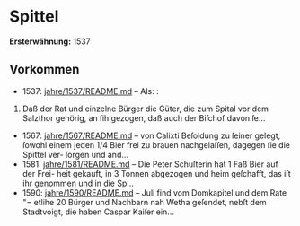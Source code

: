 # Spittel

**Ersterwähnung:** 1537

## Vorkommen
- 1537: [jahre/1537/README.md](../jahre/1537/README.md) – Als: :

1) Daß der Rat und einzelne Bürger die Güter, die
zum Spital vor dem Salzthor gehörig, an ſih gezogen,
daß auch der Biſchof davon ſe...
- 1567: [jahre/1567/README.md](../jahre/1567/README.md) – von Calixti
Beſoldung zu ſeiner gelegt, ſowohl einem jeden 1/4 Bier
frei zu brauen nachgelaſſen, dagegen ſie die Spittel ver-
ſorgen und and...
- 1581: [jahre/1581/README.md](../jahre/1581/README.md) – Die Peter Schuſterin hat 1 Faß Bier auf der Frei-
heit gekauft, in 3 Tonnen abgezogen und heim geſchafft,
das iſt ihr genommen und in die Sp...
- 1590: [jahre/1590/README.md](../jahre/1590/README.md) – Juli find vom Domkapitel und dem Rate "=
etlihe 20 Bürger und Nachbarn nah Wetha geſendet,
nebſt dem Stadtvoigt, die haben Caspar Kaiſer ein...
